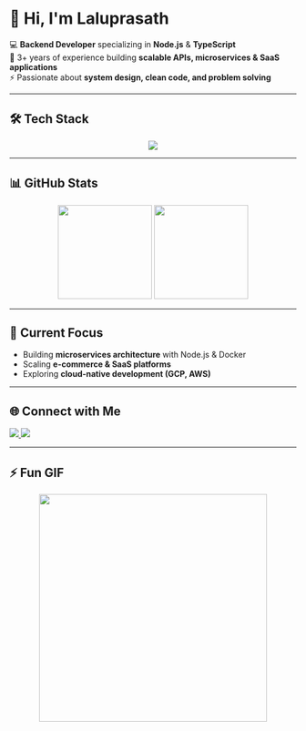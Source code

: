 # 👋 Hi, I'm Laluprasath  

💻 **Backend Developer** specializing in **Node.js** & **TypeScript**  
🚀 3+ years of experience building **scalable APIs, microservices & SaaS applications**  
⚡ Passionate about **system design, clean code, and problem solving**  

---

## 🛠️ Tech Stack  

<p align="center">
  <img src="https://skillicons.dev/icons?i=nodejs,js,ts,express,mongodb,postgres,redis,,nextjs,docker,git,github,linux,vscode,gcp,gitlab,jest,npm,yarn,postman,prisma,supabase,vercel" />
</p>

---

## 📊 GitHub Stats  

<p align="center">
  <img src="https://github-readme-stats.vercel.app/api?username=laluprasath-dev&show_icons=true&theme=tokyonight" height="165"/>
  <img src="https://github-readme-stats.vercel.app/api/top-langs/?username=laluprasath-dev&layout=compact&theme=tokyonight" height="165"/>
</p>

---

## 🚀 Current Focus  

- Building **microservices architecture** with Node.js & Docker  
- Scaling **e-commerce & SaaS platforms**  
- Exploring **cloud-native development (GCP, AWS)**  

---

## 🌐 Connect with Me  

<p align="left">
  <a href="[https://www.linkedin.com/in/YOUR-LINKEDIN](https://www.linkedin.com/in/lalu-fintan/)" target="_blank">
    <img src="https://img.shields.io/badge/LinkedIn-0077B5?style=for-the-badge&logo=linkedin&logoColor=white"/>
  </a>
  <a href="mailto:laluprasath.dev.in@gmail.com">
    <img src="https://img.shields.io/badge/Email-D14836?style=for-the-badge&logo=gmail&logoColor=white"/>
  </a>
</p>

---

## ⚡ Fun GIF  

<p align="center">
  <img src="https://media.giphy.com/media/qgQUggAC3Pfv687qPC/giphy.gif" width="400" />
</p>
